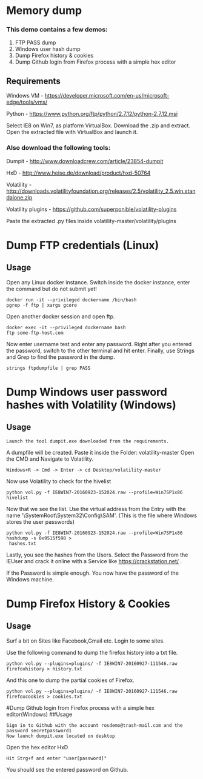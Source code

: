 # Memory dump
### This demo contains a few demos:
1. FTP PASS dump
3. Windows user hash dump
3. Dump Firefox history & cookies
4. Dump Github login from Firefox process with a simple hex editor

## Requirements
Windows VM - https://developer.microsoft.com/en-us/microsoft-edge/tools/vms/

Python - https://www.python.org/ftp/python/2.7.12/python-2.7.12.msi

Select IE8 on Win7, as platform VirtualBox. Download the .zip and extract. Open the extracted file with VirtualBox and launch it.

### Also download the following tools:

Dumpit - http://www.downloadcrew.com/article/23854-dumpit

HxD - http://www.heise.de/download/product/hxd-50764

Volatility - http://downloads.volatilityfoundation.org/releases/2.5/volatility_2.5.win.standalone.zip

Volatility plugins - https://github.com/superponible/volatility-plugins

Paste the extracted .py files inside volatility-master/volatility/plugins

# Dump FTP credentials (Linux)
## Usage
Open any Linux docker instance.
Switch inside the docker instance, enter the command but do not submit yet!
```
docker run -it --privileged dockername /bin/bash
pgrep -f ftp | xargs gcore
```

Open another docker session and open ftp.
```
docker exec -it --privileged dockername bash
ftp some-ftp-host.com
```
Now enter username test and enter any password.
Right after you entered the password, switch to the other terminal and hit enter.
Finally, use Strings and Grep to find the password in the dump.
```
strings ftpdumpfile | grep PASS
```

# Dump Windows user password hashes with Volatility (Windows)
## Usage
```
Launch the tool dumpit.exe downloaded from the requirements.
```

A dumpfile will be created. Paste it inside the Folder:
volatility-master
Open the CMD and Navigate to Volatility.
```
Windows+R -> Cmd -> Enter -> cd Desktop/volatility-master
```

Now use Volatility to check for the hivelist
```
python vol.py -f IE8WIN7-20160923-152024.raw --profile=Win7SP1x86 hivelist
```

Now that we see the list. Use the virtual address from the Entry with the name '\SystemRoot\System32\Config\SAM'.
(This is the file where Windows stores the user passwords)
```
python vol.py -f IE8WIN7-20160923-152024.raw --profile=Win7SP1x86 hashdump -s 0x9515f598 >
 hashes.txt
```

Lastly, you see the hashes from the Users. Select the Password from the IEUser and crack it online with a Service like
https://crackstation.net/ .

If the Password is simple enough. You now have the password of the Windows machine.

# Dump Firefox History & Cookies
## Usage

Surf a bit on Sites like Facebook,Gmail etc. Login to some sites.

Use the following command to dump the firefox history into a txt file.
```
python vol.py --plugins=plugins/ -f IE8WIN7-20160927-111546.raw firefoxhistory > history.txt
```
And this one to dump the partial cookies of Firefox.
```
python vol.py --plugins=plugins/ -f IE8WIN7-20160927-111546.raw firefoxcookies > cookies.txt
```
#Dump Github login from Firefox process with a simple hex editor(Windows)
##Usage
```
Sign in to Github with the account rosdemo@trash-mail.com and the password secretpassword1
Now launch dumpit.exe located on desktop
```
Open the hex editor HxD
```
Hit Strg+f and enter "user[password]"
```
You should see the entered password on Github.
